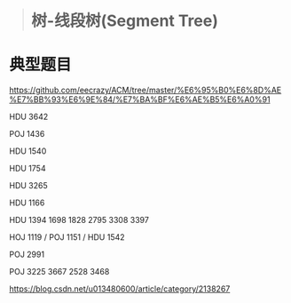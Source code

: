 > # 树-线段树(Segment Tree)



# 典型题目

<https://github.com/eecrazy/ACM/tree/master/%E6%95%B0%E6%8D%AE%E7%BB%93%E6%9E%84/%E7%BA%BF%E6%AE%B5%E6%A0%91>

HDU 3642

POJ 1436

HDU 1540

HDU 1754

HDU 3265

HDU 1166

HDU 1394 1698 1828 2795 3308 3397 

HOJ 1119 / POJ 1151 / HDU 1542

POJ 2991

POJ 3225 3667 2528 3468



<https://blog.csdn.net/u013480600/article/category/2138267>